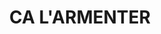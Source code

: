 ---
layout: test
title:  "CA L'ARMENTER"
collections: ["patrimoni-arquitectonic", "bcil-previstos-cbp"]
coordinates:
  - group1:
        - [1.461679739284226, 42.356974965361033]
        - [1.461672777470331, 42.356865263839822]
        - [1.461469198639271, 42.356866495790847]
        - [1.461461897418211, 42.356919803938403]
        - [1.461451699055658, 42.356972500593486]
        - [1.461679739284226, 42.356974965361033]
---